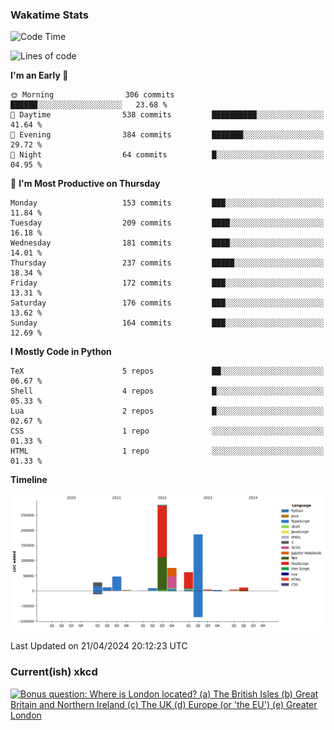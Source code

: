 ### Wakatime Stats
<!--START_SECTION:waka-->
![Code Time](http://img.shields.io/badge/Code%20Time-2%2C496%20hrs%2037%20mins-blue)

![Lines of code](https://img.shields.io/badge/From%20Hello%20World%20I%27ve%20Written-721.9%20thousand%20lines%20of%20code-blue)

**I'm an Early 🐤** 

```text
🌞 Morning                306 commits         ██████░░░░░░░░░░░░░░░░░░░   23.68 % 
🌆 Daytime                538 commits         ██████████░░░░░░░░░░░░░░░   41.64 % 
🌃 Evening                384 commits         ███████░░░░░░░░░░░░░░░░░░   29.72 % 
🌙 Night                  64 commits          █░░░░░░░░░░░░░░░░░░░░░░░░   04.95 % 
```
📅 **I'm Most Productive on Thursday** 

```text
Monday                   153 commits         ███░░░░░░░░░░░░░░░░░░░░░░   11.84 % 
Tuesday                  209 commits         ████░░░░░░░░░░░░░░░░░░░░░   16.18 % 
Wednesday                181 commits         ████░░░░░░░░░░░░░░░░░░░░░   14.01 % 
Thursday                 237 commits         █████░░░░░░░░░░░░░░░░░░░░   18.34 % 
Friday                   172 commits         ███░░░░░░░░░░░░░░░░░░░░░░   13.31 % 
Saturday                 176 commits         ███░░░░░░░░░░░░░░░░░░░░░░   13.62 % 
Sunday                   164 commits         ███░░░░░░░░░░░░░░░░░░░░░░   12.69 % 
```


**I Mostly Code in Python** 

```text
TeX                      5 repos             ██░░░░░░░░░░░░░░░░░░░░░░░   06.67 % 
Shell                    4 repos             █░░░░░░░░░░░░░░░░░░░░░░░░   05.33 % 
Lua                      2 repos             █░░░░░░░░░░░░░░░░░░░░░░░░   02.67 % 
CSS                      1 repo              ░░░░░░░░░░░░░░░░░░░░░░░░░   01.33 % 
HTML                     1 repo              ░░░░░░░░░░░░░░░░░░░░░░░░░   01.33 % 
```



**Timeline**

![Lines of Code chart](https://raw.githubusercontent.com/joshuajeschek/joshuajeschek/main/assets/bar_graph.png)


 Last Updated on 21/04/2024 20:12:23 UTC
<!--END_SECTION:waka-->

### Current(ish) xkcd
<a id="xkcd-a" title="Bonus question: Where is London located? (a) The British Isles (b) Great Britain and Northern Ireland (c) The UK (d) Europe (or 'the EU') (e) Greater London" href="https://www.xkcd.com" target="_blank">
        <img align="center" id="xkcd-img" src="https://imgs.xkcd.com/comics/pub_trivia.png" alt="Bonus question: Where is London located? (a) The British Isles (b) Great Britain and Northern Ireland (c) The UK (d) Europe (or 'the EU') (e) Greater London" height=300 />
</a>

